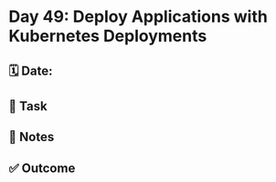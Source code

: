 # Day 49: Deploy Applications with Kubernetes Deployments

## 🗓️ Date:

## 🎯 Task

## 📝 Notes

## ✅ Outcome

